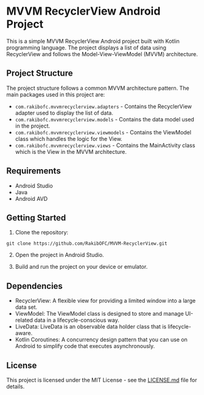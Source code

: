 # MVVM RecyclerView Android Project

This is a simple MVVM RecyclerView Android project built with Kotlin programming language. The project displays a list of data using RecyclerView and follows the Model-View-ViewModel (MVVM) architecture.

## Project Structure

The project structure follows a common MVVM architecture pattern. The main packages used in this project are:

- `com.rakibofc.mvvmrecyclerview.adapters` - Contains the RecyclerView adapter used to display the list of data.
- `com.rakibofc.mvvmrecyclerview.models` - Contains the data model used in the project.
- `com.rakibofc.mvvmrecyclerview.viewmodels` - Contains the ViewModel class which handles the logic for the View.
- `com.rakibofc.mvvmrecyclerview.views` - Contains the MainActivity class which is the View in the MVVM architecture.

## Requirements

- Android Studio
- Java
- Android AVD

## Getting Started

1. Clone the repository:

```
git clone https://github.com/RakibOFC/MVVM-RecyclerView.git
```

2. Open the project in Android Studio.

3. Build and run the project on your device or emulator.

## Dependencies

- RecyclerView: A flexible view for providing a limited window into a large data set.
- ViewModel: The ViewModel class is designed to store and manage UI-related data in a lifecycle-conscious way.
- LiveData: LiveData is an observable data holder class that is lifecycle-aware.
- Kotlin Coroutines: A concurrency design pattern that you can use on Android to simplify code that executes asynchronously.

## License

This project is licensed under the MIT License - see the [LICENSE.md](LICENSE.md) file for details.
